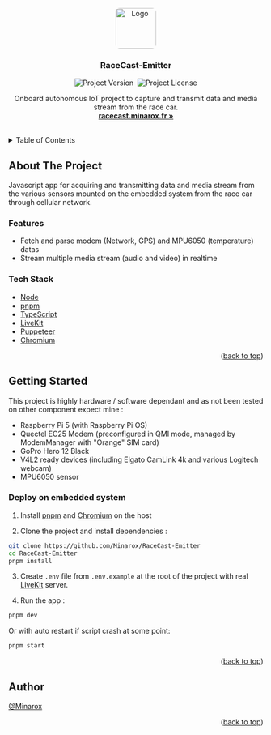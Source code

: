 <div id="top"></div>
<br />

<div align="center">
<a href="https://github.com/Minarox/RaceCast-Emitter">
    <img src="https://avatars.githubusercontent.com/u/71065703" alt="Logo" width="auto" height="80" style="border-radius: 8px">
</a>

<h3 align="center">RaceCast-Emitter</h3>

![Project Version](https://img.shields.io/github/package-json/v/Minarox/RaceCast-Emitter?label=Version)&nbsp;
![Project License](https://img.shields.io/github/license/Minarox/RaceCast-Emitter?label=Licence)

  <p align="center">
    Onboard autonomous IoT project to capture and transmit data and media stream from the race car.
    <br />
    <a href="https://racecast.minarox.fr/"><strong>racecast.minarox.fr »</strong></a>
  </p>
</div>
<br />

<details>
  <summary>Table of Contents</summary>
  <ol>
    <li>
      <a href="#about-the-project">About The Project</a>
      <ul>
        <li><a href="#features">Features</a></li>
        <li><a href="#tech-stack">Tech Stack</a></li>
      </ul>
    </li>
    <li>
      <a href="#getting-started">Getting Started</a>
      <ul>
        <li><a href="#deploy-on-embedded-system">Deploy on embedded system</a></li>
      </ul>
    </li>
    <li><a href="#author">Author</a></li>
  </ol>
</details>

## About The Project

Javascript app for acquiring and transmitting data and media stream from the various sensors mounted on the embedded system from the race car through cellular network.

### Features

- Fetch and parse modem (Network, GPS) and MPU6050 (temperature) datas
- Stream multiple media stream (audio and video) in realtime

### Tech Stack

- [Node](https://nodejs.org/)
- [pnpm](https://pnpm.io/)
- [TypeScript](https://www.typescriptlang.org/)
- [LiveKit](https://livekit.io/)
- [Puppeteer](https://pptr.dev/)
- [Chromium](https://www.chromium.org/)

<p align="right">(<a href="#top">back to top</a>)</p>

## Getting Started

This project is highly hardware / software dependant and as not been tested on other component expect mine :

- Raspberry Pi 5 (with Raspberry Pi OS)
- Quectel EC25 Modem (preconfigured in QMI mode, managed by ModemManager with "Orange" SIM card)
- GoPro Hero 12 Black
- V4L2 ready devices (including Elgato CamLink 4k and various Logitech webcam)
- MPU6050 sensor

### Deploy on embedded system

1. Install [pnpm](https://pnpm.io/) and [Chromium](https://www.chromium.org/) on the host

2. Clone the project and install dependencies :

```bash
git clone https://github.com/Minarox/RaceCast-Emitter
cd RaceCast-Emitter
pnpm install
```

3. Create `.env` file from `.env.example` at the root of the project with real [LiveKit](https://livekit.io/) server.

4. Run the app :

```bash
pnpm dev
```

Or with auto restart if script crash at some point:
```bash
pnpm start
```

<p align="right">(<a href="#top">back to top</a>)</p>

## Author

[@Minarox](https://www.github.com/Minarox)

<p align="right">(<a href="#top">back to top</a>)</p>
